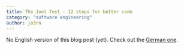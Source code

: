 ```yaml
---
title: The Joel Test - 12 steps for better code
category: "software engineering"
author: jo3rn
---
```


No English version of this blog post (yet). Check out the [German one](/de/blog/der-joel-test-besserer-code-in-12-schritten).
